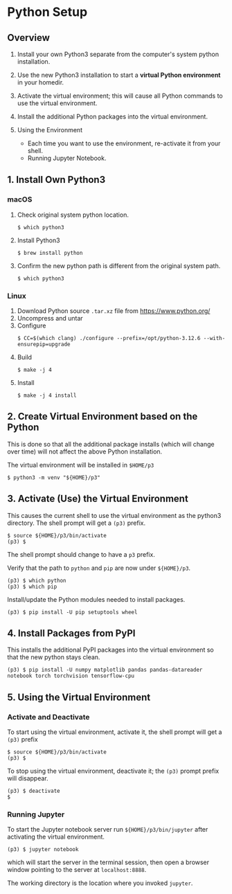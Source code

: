 # Python Setup

## Overview

1. Install your own Python3 separate from the computer's system
   python installation.
2. Use the new Python3 installation to start a **virtual Python
   environment** in your homedir.
3. Activate the virtual environment; this will cause all Python
   commands to use the virtual environment.
4. Install the additional Python packages into the virtual
   environment.
5. Using the Environment

   + Each time you want to use the environment,
     re-activate it from your shell.
   + Running Jupyter Notebook.

## 1. Install Own Python3

### macOS

1. Check original system python location.
   ```
   $ which python3
   ```
2. Install Python3
   ```
   $ brew install python
   ```
3. Confirm the new python path is different from the original
   system path.
   ```
   $ which python3
   ```

### Linux

1. Download Python source `.tar.xz` file from https://www.python.org/
2. Uncompress and untar
3. Configure
   ```
   $ CC=$(which clang) ./configure --prefix=/opt/python-3.12.6 --with-ensurepip=upgrade
   ```
4. Build
   ```
   $ make -j 4
   ```
5. Install
   ```
   $ make -j 4 install
   ```

## 2. Create Virtual Environment based on the Python

This is done so that all the additional package installs (which will
change over time) will not affect the above Python installation.

The virtual environment will be installed in `$HOME/p3`

```
$ python3 -m venv "${HOME}/p3"
```

## 3. Activate (Use) the Virtual Environment

This causes the current shell to use the virtual environment as the
python3 directory.  The shell prompt will get a `(p3)` prefix.

```
$ source ${HOME}/p3/bin/activate
(p3) $
```

The shell prompt should change to have a `p3` prefix.

Verify that the path to `python` and `pip` are now under `${HOME}/p3`.

```
(p3) $ which python
(p3) $ which pip
```

Install/update the Python modules needed to install packages.

```
(p3) $ pip install -U pip setuptools wheel
```


## 4. Install Packages from PyPI

This installs the additional PyPI packages into the virtual
environment so that the new python stays clean.

```
(p3) $ pip install -U numpy matplotlib pandas pandas-datareader notebook torch torchvision tensorflow-cpu
```

## 5. Using the Virtual Environment

### Activate and Deactivate

To start using the virtual environment, activate it, the shell prompt
will get a `(p3)` prefix

```
$ source ${HOME}/p3/bin/activate
(p3) $
```

To stop using the virtual environment, deactivate it; the `(p3)`
prompt prefix will disappear.

```
(p3) $ deactivate
$ 
```

### Running Jupyter

To start the Jupyter notebook server run `${HOME}/p3/bin/jupyter`
after activating the virtual environment.

```
(p3) $ jupyter notebook
```

which will start the server in the terminal session, then open a
browser window pointing to the server at `localhost:8888`.

The working directory is the location where you invoked `jupyter`.
